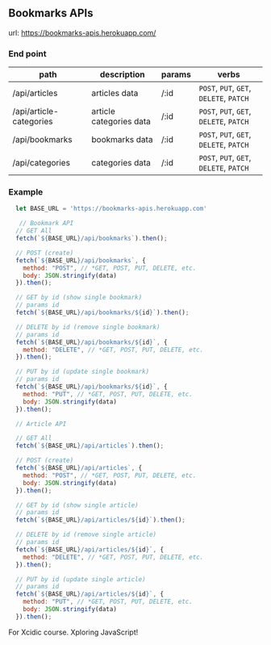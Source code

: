 ## Bookmarks APIs

url: https://bookmarks-apis.herokuapp.com/

### End point

| path | description | params | verbs |
| ---- | ----------- | ------ | ----- |
| /api/articles  | articles data  | /:id | `POST`, `PUT`, `GET`, `DELETE`, `PATCH` |
| /api/article-categories | article categories data | /:id | `POST`, `PUT`, `GET`, `DELETE`, `PATCH` |
| /api/bookmarks  | bookmarks data  | /:id | `POST`, `PUT`, `GET`, `DELETE`, `PATCH` |
| /api/categories | categories data | /:id | `POST`, `PUT`, `GET`, `DELETE`, `PATCH` |

### Example

```javascript
  let BASE_URL = 'https://bookmarks-apis.herokuapp.com'

   // Bookmark API
  // GET All
  fetch(`${BASE_URL}/api/bookmarks`).then();

  // POST (create)
  fetch(`${BASE_URL}/api/bookmarks`, {
    method: "POST", // *GET, POST, PUT, DELETE, etc.
    body: JSON.stringify(data)
  }).then();

  // GET by id (show single bookmark)
  // params id
  fetch(`${BASE_URL}/api/bookmarks/${id}`).then();

  // DELETE by id (remove single bookmark)
  // params id
  fetch(`${BASE_URL}/api/bookmarks/${id}`, {
    method: "DELETE", // *GET, POST, PUT, DELETE, etc.
  }).then();

  // PUT by id (update single bookmark)
  // params id
  fetch(`${BASE_URL}/api/bookmarks/${id}`, {
    method: "PUT", // *GET, POST, PUT, DELETE, etc.
    body: JSON.stringify(data)
  }).then();

  // Article API

  // GET All
  fetch(`${BASE_URL}/api/articles`).then();

  // POST (create)
  fetch(`${BASE_URL}/api/articles`, {
    method: "POST", // *GET, POST, PUT, DELETE, etc.
    body: JSON.stringify(data)
  }).then();

  // GET by id (show single article)
  // params id
  fetch(`${BASE_URL}/api/articles/${id}`).then();

  // DELETE by id (remove single article)
  // params id
  fetch(`${BASE_URL}/api/articles/${id}`, {
    method: "DELETE", // *GET, POST, PUT, DELETE, etc.
  }).then();

  // PUT by id (update single article)
  // params id
  fetch(`${BASE_URL}/api/articles/${id}`, {
    method: "PUT", // *GET, POST, PUT, DELETE, etc.
    body: JSON.stringify(data)
  }).then();
```

For Xcidic course. Xploring JavaScript!
